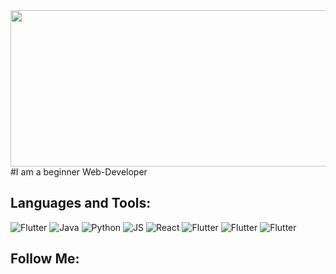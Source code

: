 
<img src="https://github.com/Jager-dev/jager-dev/blob/main/assets/Animated.gif" alt="" width="813" height="250">
#I am a beginner Web-Developer



## Languages and Tools:
![Flutter](https://img.shields.io/badge/Flutter-040c10?style=for-the-badge&logo=flutter&logoColor=47C5FB)
![Java](https://img.shields.io/badge/Java-040c10?style=for-the-badge&logo=java&logoColor=ea171a)
![Python](https://img.shields.io/badge/Python-040c10?style=for-the-badge&logo=python&logoColor=356fa0)
![JS](https://img.shields.io/badge/Javascript-040c10?style=for-the-badge&logo=javascript&logoColor=f7df1e)
![React](https://img.shields.io/badge/React-040c10?style=for-the-badge&logo=react&logoColor=5ed3f3)
![Flutter](https://img.shields.io/badge/Node.js-040c10?style=for-the-badge&logo=node.js&logoColor=589350)
![Flutter](https://img.shields.io/badge/Bootstrap-040c10?style=for-the-badge&logo=bootstrap&logoColor=533b78)
![Flutter](https://img.shields.io/badge/PHP-040c10?style=for-the-badge&logo=php&logoColor=777bb3)







 
## Follow Me:
